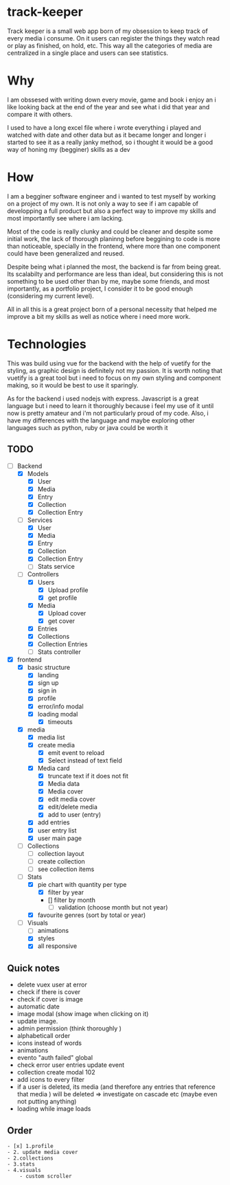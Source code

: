 # track-keeper
Track keeper is a small web app born of my obsession to keep track of every media i consume.
On it users can register the things they watch read or play as finished, on hold, etc.
This way all the categories of media are centralized in a single place and users can see statistics.

# Why
I am obssesed with writing down every movie, game and book i enjoy an i like looking back at the end of the year and see what i did that year and compare it with others.

I used to have a long excel file where i wrote everything i played and watched with date and other data but as it became longer and longer i  started to see it as a really janky method, so i thought it would be a good way of honing my (begginer) skills as a dev

# How
I am a begginer software engineer and i wanted to test myself by working on a project of my own. It is not only a way to see if i am capable of developping a full product but also a perfect way to improve my skills and most importantly see where i am lacking.

Most of the code is really clunky and could be cleaner and despite some initial work, the lack of thorough planinng before beggining to code is more than noticeable, specially in the frontend, where more than one component could have been generalized and reused.

Despite being what i planned the most, the backend is far from being great. Its scalabilty and performance are less than ideal, but considering this is not something to be used other than by me, maybe some friends, and most importantly, as a portfolio project, I consider it to be good enough (considering my current level).

All in all this is a great project born of a personal necessity that helped me improve a bit my skills as well as notice where i need more work.

# Technologies
This was build using vue for the backend with the help of vuetify for the styling, as graphic design is definitely not my passion. It is worth noting that vuetify is a great tool but i need to focus on my own styling and component making, so it would be best to use it sparingly.

As for the backend  i used nodejs with express. Javascript is a great language but i need to learn it thoroughly because i feel my use of it until now is pretty amateur and i'm not particularly proud of my code. Also, i have my differences with the language and maybe exploring other languages such as python, ruby or java could be worth it 




## TODO
- [ ] Backend
    - [x] Models
        - [x] User
        - [x] Media
        - [x] Entry
        - [x] Collection
        - [x] Collection Entry

    - [ ] Services
        - [x] User
        - [x] Media
        - [x] Entry
        - [x] Collection
        - [x] Collection Entry
        - [ ] Stats service

    - [ ] Controllers
        - [x] Users
            - [x] Upload profile
            - [x] get profile
        - [x] Media
            - [x] Upload cover
            - [x] get cover
        - [x] Entries
        - [x] Collections
        - [x] Collection Entries
        - [ ] Stats controller

- [x] frontend
    - [x] basic structure 
        - [x] landing
        - [x] sign up
        - [x] sign in
        - [x] profile
        - [x] error/info modal
        - [x] loading modal
            - [x] timeouts

    - [x] media
        - [x] media list
        - [x] create media
            - [x] emit event to reload
            - [x] Select instead of text field
        - [x] Media card
            - [x] truncate text if it does not fit
            - [x] Media data
            - [x] Media cover
            - [x] edit media cover
            - [x] edit/delete media
            - [x] add to user (entry)
        - [x] add entries
        - [x] user entry list
        - [x] user main page
    
    - [ ] Collections
        - [ ] collection layout
        - [ ] create collection
        - [ ] see collection items

    - [ ] Stats
        - [x] pie chart with quantity per type
            - [x] filter by year
            - [] filter by month
                - [ ] validation (choose month but not year)
        - [x] favourite genres (sort by total or year)

    - [ ] Visuals
        - [ ] animations
        - [x] styles
        - [x] all responsive

## Quick notes
- delete vuex user at error
- check if there is cover
- check if cover is image
- automatic date
- image modal (show image when clicking on it)
- update image.
- admin permission (think thoroughly    )
- alphabeticall order   
- icons instead of words
- animations
- evento "auth failed" global
- check error user entries update event
- collection create modal 102
- add icons to every filter
- if a user is deleted, its media (and therefore any entries that reference that media ) will be deleted => investigate on cascade etc (maybe even not putting anything)
- loading while image loads


## Order
    - [x] 1.profile
    - 2. update media cover
    - 2.collections
    - 3.stats
    - 4.visuals
        - custom scroller